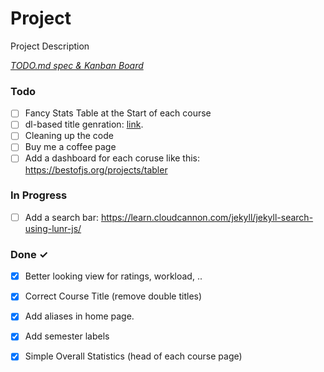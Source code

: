 # Project

Project Description

<em>[TODO.md spec & Kanban Board](https://bit.ly/3fCwKfM)</em>

### Todo

- [ ] Fancy Stats Table at the Start of each course  
- [ ] dl-based title genration: [link](deep-learning-analytics/automatic-title-generation).  
- [ ] Cleaning up the code  
- [ ] Buy me a coffee page  
- [ ] Add a dashboard for each coruse like this: https://bestofjs.org/projects/tabler  

### In Progress

- [ ] Add a search bar: <https://learn.cloudcannon.com/jekyll/jekyll-search-using-lunr-js/>  

### Done ✓

- [x] Better looking view for ratings, workload, ..  
- [x] Correct Course Title (remove double titles)  
- [x] Add aliases in home page.  
- [x] Add semester labels  
- [x] Simple Overall Statistics (head of each course page)  

